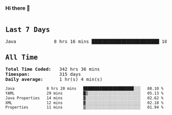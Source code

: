 ### Hi there 👋

<!--WakaTime-Start-->
<pre><h2>Last 7 Days</h2>Java              8 hrs 16 mins █████████████████████████ 100.00 %</br><h2>All Time</h2><strong>Total Time Coded:   </strong>342 hrs 36 mins</br><strong>Timespan:           </strong>315 days</br><strong>Daily average:      </strong>1 hr(s) 4 min(s)</pre>
<!--WakaTime-End-->

<!--START_SECTION:waka-->

```txt
Java              8 hrs 20 mins   ██████████████████████░░░   88.10 %
YAML              29 mins         █▒░░░░░░░░░░░░░░░░░░░░░░░   05.13 %
Java Properties   14 mins         ▓░░░░░░░░░░░░░░░░░░░░░░░░   02.62 %
XML               12 mins         ▓░░░░░░░░░░░░░░░░░░░░░░░░   02.18 %
Properties        11 mins         ▒░░░░░░░░░░░░░░░░░░░░░░░░   01.94 %
```

<!--END_SECTION:waka-->

 <!-- waka-box start -->
 <!-- waka-box end -->
